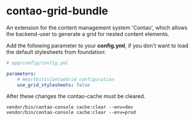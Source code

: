 contao-grid-bundle
===================

An extension for the content management system 'Contao', which allows the backend-user to generate a grid for nested content elements.

Add the following parameter to your **config.yml**, if you don't want to load the default stylesheets from foundation:
```yaml
# app/config/config.yml

parameters:
    # Heartbits\ContaoGrid configuration
    use_grid_stylesheets: false
```

After these changes the contao-cache must be cleared.
```
vendor/bin/contao-console cache:clear --env=dev
vendor/bin/contao-console cache:clear --env=prod
```